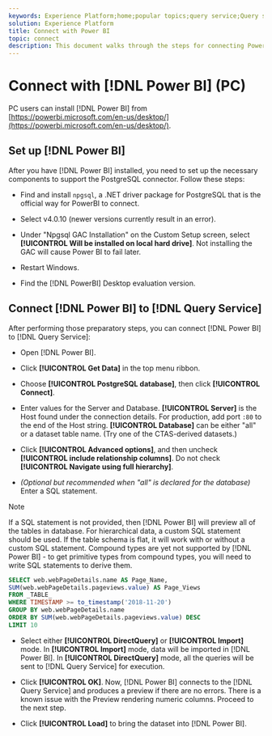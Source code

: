 ```yaml
---
keywords: Experience Platform;home;popular topics;query service;Query service;Power BI;power bi;connect to query service;
solution: Experience Platform
title: Connect with Power BI
topic: connect
description: This document walks through the steps for connecting Power BI with Adobe Experience Platform Query Service.
---
```


# Connect with [!DNL Power BI] (PC)

PC users can install [!DNL Power BI] from [https://powerbi.microsoft.com/en-us/desktop/](https://powerbi.microsoft.com/en-us/desktop/).

## Set up [!DNL Power BI]

After you have [!DNL Power BI] installed, you need to set up the necessary components to support the PostgreSQL connector. Follow these steps:

- Find and install `npgsql`, a .NET driver package for PostgreSQL that is the official way for PowerBI to connect.

- Select v4.0.10 (newer versions currently result in an error).

- Under "Npgsql GAC Installation" on the Custom Setup screen, select **[!UICONTROL Will be installed on local hard drive]**. Not installing the GAC will cause Power BI to fail later.

- Restart Windows.

- Find the [!DNL PowerBI] Desktop evaluation version.

## Connect [!DNL Power BI] to [!DNL Query Service]

After performing those preparatory steps, you can connect [!DNL Power BI] to [!DNL Query Service]:

- Open [!DNL Power BI].

- Click **[!UICONTROL Get Data]** in the top menu ribbon.

- Choose **[!UICONTROL PostgreSQL database]**, then click **[!UICONTROL Connect]**.

- Enter values for the Server and Database. **[!UICONTROL Server]** is the Host found under the connection details. For production, add port `:80` to the end of the Host string. **[!UICONTROL Database]** can be either "all" or a dataset table name. (Try one of the CTAS-derived datasets.)

- Click **[!UICONTROL Advanced options]**, and then uncheck **[!UICONTROL include relationship columns]**. Do not check **[!UICONTROL Navigate using full hierarchy]**.

- *(Optional but recommended when "all" is declared for the database)* Enter a SQL statement. 

>[!NOTE]
>
>If a SQL statement is not provided, then [!DNL Power BI] will preview all of the tables in database. For hierarchical data, a custom SQL statement should be used. If the table schema is flat, it will work with or without a custom SQL statement. Compound types are yet not supported by [!DNL Power BI] - to get primitive types from compound types, you will need to write SQL statements to derive them.

```sql
SELECT web.webPageDetails.name AS Page_Name, 
SUM(web.webPageDetails.pageviews.value) AS Page_Views 
FROM _TABLE_ 
WHERE TIMESTAMP >= to_timestamp('2018-11-20')
GROUP BY web.webPageDetails.name 
ORDER BY SUM(web.webPageDetails.pageviews.value) DESC 
LIMIT 10
``` 

- Select either **[!UICONTROL DirectQuery]** or **[!UICONTROL Import]** mode. In **[!UICONTROL Import]** mode, data will be imported in [!DNL Power BI]. In **[!UICONTROL DirectQuery]** mode, all the queries will be sent to [!DNL Query Service] for execution.

- Click **[!UICONTROL OK]**. Now, [!DNL Power BI] connects to the [!DNL Query Service] and produces a preview if there are no errors. There is a known issue with the Preview rendering numeric columns. Proceed to the next step.

- Click **[!UICONTROL Load]** to bring the dataset into [!DNL Power BI].
